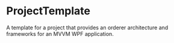 # ProjectTemplate
A template for a project that provides an orderer architecture and frameworks for an MVVM WPF application.
